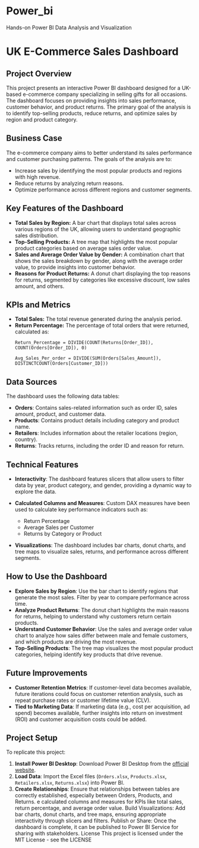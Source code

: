 # Power_bi
Hands-on Power BI Data Analysis and Visualization

# UK E-Commerce Sales Dashboard

## Project Overview
This project presents an interactive Power BI dashboard designed for a UK-based e-commerce company specializing in selling gifts for all occasions. The dashboard focuses on providing insights into sales performance, customer behavior, and product returns. The primary goal of the analysis is to identify top-selling products, reduce returns, and optimize sales by region and product category.

## Business Case
The e-commerce company aims to better understand its sales performance and customer purchasing patterns. The goals of the analysis are to:

- Increase sales by identifying the most popular products and regions with high revenue.
- Reduce returns by analyzing return reasons.
- Optimize performance across different regions and customer segments.

## Key Features of the Dashboard
- **Total Sales by Region:** A bar chart that displays total sales across various regions of the UK, allowing users to understand geographic sales distribution.
- **Top-Selling Products:** A tree map that highlights the most popular product categories based on average sales order value.
- **Sales and Average Order Value by Gender:** A combination chart that shows the sales breakdown by gender, along with the average order value, to provide insights into customer behavior.
- **Reasons for Product Returns:** A donut chart displaying the top reasons for returns, segmented by categories like excessive discount, low sales amount, and others.


## KPIs and Metrics
- **Total Sales:** The total revenue generated during the analysis period.
- **Return Percentage:** The percentage of total orders that were returned, calculated as:
  ```powerbi
  Return_Percentage = DIVIDE(COUNT(Returns[Order_ID]), COUNT(Orders[Order_ID]), 0)

  Avg_Sales_Per_order = DIVIDE(SUM(Orders[Sales_Amount]), DISTINCTCOUNT(Orders[Customer_ID]))

## Data Sources
The dashboard uses the following data tables:

- **Orders**: Contains sales-related information such as order ID, sales amount, product, and customer data.
- **Products**: Contains product details including category and product name.
- **Retailers**: Includes information about the retailer locations (region, country).
- **Returns**: Tracks returns, including the order ID and reason for return.

## Technical Features

- **Interactivity**: The dashboard features slicers that allow users to filter data by year, product category, and gender, providing a dynamic way to explore the data.
  
- **Calculated Columns and Measures**: Custom DAX measures have been used to calculate key performance indicators such as:
  - Return Percentage
  - Average Sales per Customer
  - Returns by Category or Product

- **Visualizations**: The dashboard includes bar charts, donut charts, and tree maps to visualize sales, returns, and performance across different segments.

## How to Use the Dashboard

- **Explore Sales by Region**: Use the bar chart to identify regions that generate the most sales. Filter by year to compare performance across time.
- **Analyze Product Returns**: The donut chart highlights the main reasons for returns, helping to understand why customers return certain products.
- **Understand Customer Behavior**: Use the sales and average order value chart to analyze how sales differ between male and female customers, and which products are driving the most revenue.
- **Top-Selling Products**: The tree map visualizes the most popular product categories, helping identify key products that drive revenue.

## Future Improvements

- **Customer Retention Metrics**: If customer-level data becomes available, future iterations could focus on customer retention analysis, such as repeat purchase rates or customer lifetime value (CLV).
- **Tied to Marketing Data**: If marketing data (e.g., cost per acquisition, ad spend) becomes available, further insights into return on investment (ROI) and customer acquisition costs could be added.

## Project Setup

To replicate this project:

1. **Install Power BI Desktop**: Download Power BI Desktop from the [official website](https://powerbi.microsoft.com/).
2. **Load Data**: Import the Excel files (`Orders.xlsx`, `Products.xlsx`, `Retailers.xlsx`, `Returns.xlsx`) into Power BI.
3. **Create Relationships**: Ensure that relationships between tables are correctly established, especially between Orders, Products, and Returns.
e calculated columns and measures for KPIs like total sales, return percentage, and average order value.
Build Visualizations: Add bar charts, donut charts, and tree maps, ensuring appropriate interactivity through slicers and filters.
Publish or Share: Once the dashboard is complete, it can be published to Power BI Service for sharing with stakeholders.
License
This project is licensed under the MIT License - see the LICENSE
